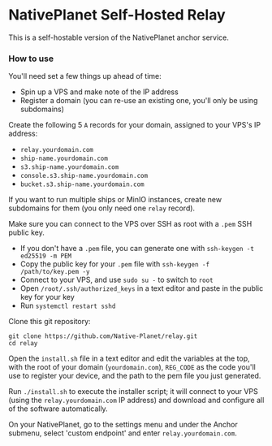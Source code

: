 # NativePlanet Self-Hosted Relay

This is a self-hostable version of the NativePlanet anchor service.

### How to use

You'll need set a few things up ahead of time:

- Spin up a VPS and make note of the IP address
- Register a domain (you can re-use an existing one, you'll only be using subdomains)

Create the following 5 `A` records for your domain, assigned to your VPS's IP address:
  - `relay.yourdomain.com`
  - `ship-name.yourdomain.com`
  - `s3.ship-name.yourdomain.com`
  - `console.s3.ship-name.yourdomain.com`
  - `bucket.s3.ship-name.yourdomain.com`

If you want to run multiple ships or MinIO instances, create new subdomains for them (you only need one `relay` record).

Make sure you can connect to the VPS over SSH as root with a `.pem` SSH public key.
- If you don't have a `.pem` file, you can generate one with `ssh-keygen -t ed25519 -m PEM`
- Copy the public key for your `.pem` file with `ssh-keygen -f /path/to/key.pem -y`
- Connect to your VPS, and use `sudo su -` to switch to `root`
- Open `/root/.ssh/authorized_keys` in a text editor and paste in the public key for your key
- Run `systemctl restart sshd`

Clone this git repository:

```
git clone https://github.com/Native-Planet/relay.git
cd relay
```

Open the `install.sh` file in a text editor and edit the variables at the top, with the root of your domain (`yourdomain.com`), `REG_CODE` as the code you'll use to register your device, and the path to the pem file you just generated.

Run `./install.sh` to execute the installer script; it will connect to your VPS (using the `relay.yourdomain.com` IP address) and download and configure all of the software automatically.

On your NativePlanet, go to the settings menu and under the Anchor submenu, select 'custom endpoint' and enter `relay.yourdomain.com`.